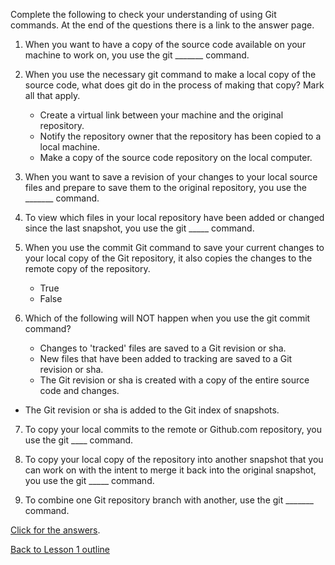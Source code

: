 Complete the following to check your understanding of using Git commands. At the end of the questions there is a link to the answer page.

1. When you want to have a copy of the source code available on your machine to work on, you use the git _______ command.

2. When you use the necessary git command to make a local copy of the source code, what does git do in the process of making that copy?
   Mark all that apply.
   * Create a virtual link between your machine and the original repository.
   * Notify the repository owner that the repository has been copied to a local machine.
   * Make a copy of the source code repository on the local computer.

3. When you want to save a revision of your changes to your local source files and prepare to save them to the original repository, you use the _______ command.

4. To view which files in your local repository have been added or changed since the last snapshot, you use the git _____ command.

5. When you use the commit Git command to save your current changes to your local copy of the Git repository, it also copies the changes to the remote copy of the repository.
   * True
   * False

6. Which of the following will NOT happen when you use the git commit command?
   * Changes to 'tracked' files are saved to a Git revision or sha.
   * New files that have been added to tracking are saved to a Git revision or sha.
   * The Git revision or sha is created with a copy of the entire source code and changes.
* The Git revision or sha is added to the Git index of snapshots.


7. To copy your local commits to the remote or Github.com repository, you use the git ____ command.


8. To copy your local copy of the repository into another snapshot that you can work on with the intent to merge it back into the original snapshot, you use the git _____ command.


9. To combine one Git repository branch with another, use the git _______ command.


[Click for the answers](https://github.com/live-and-learn/git-learning/blob/master/lesson-1/assessment-lesson-1-git-commands-check-understanding-answers.md "Answers to lesson 1 check for understanding of Git commands").

[Back to Lesson 1 outline](https://github.com/live-and-learn/git-learning/tree/master/lesson-1 "Back to lesson 1 outline")

